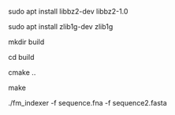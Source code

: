 sudo apt install libbz2-dev libbz2-1.0

sudo apt install zlib1g-dev zlib1g

mkdir build

cd build

cmake ..

make

./fm_indexer -f sequence.fna -f sequence2.fasta
